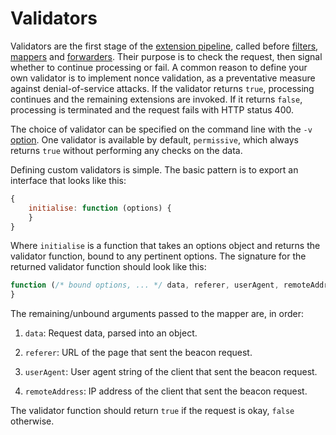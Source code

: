 # Validators

Validators are the first stage
of the [extension pipeline][extensions],
called before [filters], [mappers] and [forwarders].
Their purpose is to check
the request,
then signal whether
to continue processing or fail.
A common reason
to define your own validator
is to implement nonce validation,
as a preventative measure
against denial-of-service attacks.
If the validator returns `true`,
processing continues
and the remaining extensions
are invoked.
If it returns `false`,
processing is terminated
and the request fails
with HTTP status 400.

The choice of validator
can be specified on the command line
with the `-v` [option].
One validator is available
by default,
`permissive`,
which always returns `true`
without performing any checks
on the data.

Defining custom validators
is simple.
The basic pattern
is to export an interface
that looks like this:

```javascript
{
    initialise: function (options) {
    }
}
```

Where `initialise` is a function
that takes an options object
and returns the validator function,
bound to any pertinent options.
The signature for
the returned validator function
should look like this:

```javascript
function (/* bound options, ... */ data, referer, userAgent, remoteAddress) {
}
```

The remaining/unbound arguments
passed to the mapper
are, in order:

1. `data`:
   Request data,
   parsed into an object.

2. `referer`:
   URL of the page
   that sent the beacon request.

3. `userAgent`:
   User agent string of the client
   that sent the beacon request.

4. `remoteAddress`:
   IP address of the client
   that sent the beacon request.

The validator function
should return `true`
if the request is okay,
`false` otherwise.

[extensions]: ../extensions.md
[filters]: ../filters/README.md
[mappers]: ../mappers/README.md
[forwarders]: ../forwarders/README.md
[option]: ../../README.md#from-the-command-line

